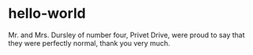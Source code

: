 # hello-world
Mr. and Mrs. Dursley of number four, Privet Drive, were proud to say that they were perfectly normal, thank you very much.
<a href ="http://placekitten.com/g/200/300"> </a>
